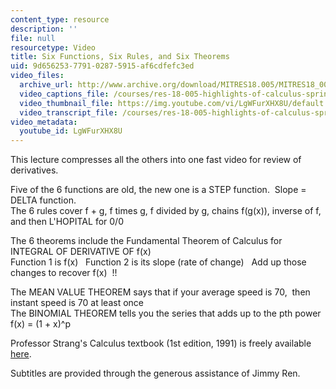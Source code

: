 ```yaml
---
content_type: resource
description: ''
file: null
resourcetype: Video
title: Six Functions, Six Rules, and Six Theorems
uid: 9d656253-7791-0287-5915-af6cdfefc3ed
video_files:
  archive_url: http://www.archive.org/download/MITRES18.005/MITRES18_005S10_SixFunctions_300k.mp4
  video_captions_file: /courses/res-18-005-highlights-of-calculus-spring-2010/a3dbb2da008b59d4a844ea5b75c8c870_LgWFurXHX8U.vtt
  video_thumbnail_file: https://img.youtube.com/vi/LgWFurXHX8U/default.jpg
  video_transcript_file: /courses/res-18-005-highlights-of-calculus-spring-2010/c273bc7136f2e86ba9d255ea026a8544_LgWFurXHX8U.pdf
video_metadata:
  youtube_id: LgWFurXHX8U
---
```


This lecture compresses all the others into one fast video for review of derivatives.  
  
Five of the 6 functions are old, the new one is a STEP function.  Slope = DELTA function.  
The 6 rules cover f + g, f times g, f divided by g, chains f(g(x)), inverse of f, and then L'HOPITAL for 0/0  
  
The 6 theorems include the Fundamental Theorem of Calculus for INTEGRAL OF DERIVATIVE OF f(x)   
Function 1 is f(x)   Function 2 is its slope (rate of change)   Add up those changes to recover f(x)  !!  
  
The MEAN VALUE THEOREM says that if your average speed is 70,  then instant speed is 70 at least once  
The BINOMIAL THEOREM tells you the series that adds up to the pth power f(x) = (1 + x)^p

Professor Strang's Calculus textbook (1st edition, 1991) is freely available [here](/courses/res-18-001-calculus-online-textbook-spring-2005).

Subtitles are provided through the generous assistance of Jimmy Ren.